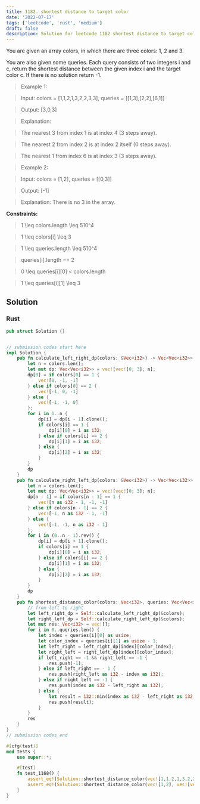 ```yaml
---
title: 1182. shortest distance to target color
date: '2022-07-17'
tags: ['leetcode', 'rust', 'medium']
draft: false
description: Solution for leetcode 1182 shortest distance to target color
---
```



You are given an array colors, in which there are three colors: 1, 2 and 3.



You are also given some queries. Each query consists of two integers i and c, return the shortest distance between the given index i and the target color c. If there is no solution return -1.



 



 > Example 1:



 > Input: colors <TeX>=</TeX> [1,1,2,1,3,2,2,3,3], queries <TeX>=</TeX> [[1,3],[2,2],[6,1]]

 > Output: [3,0,3]

 > Explanation: 

 > The nearest 3 from index 1 is at index 4 (3 steps away).

 > The nearest 2 from index 2 is at index 2 itself (0 steps away).

 > The nearest 1 from index 6 is at index 3 (3 steps away).

 > Example 2:



 > Input: colors <TeX>=</TeX> [1,2], queries <TeX>=</TeX> [[0,3]]

 > Output: [-1]

 > Explanation: There is no 3 in the array.

 



**Constraints:**



 > 1 <TeX>\leq</TeX> colors.length <TeX>\leq</TeX> 510^4

 > 1 <TeX>\leq</TeX> colors[i] <TeX>\leq</TeX> 3

 > 1 <TeX>\leq</TeX> queries.length <TeX>\leq</TeX> 510^4

 > queries[i].length <TeX>=</TeX><TeX>=</TeX> 2

 > 0 <TeX>\leq</TeX> queries[i][0] < colors.length

 > 1 <TeX>\leq</TeX> queries[i][1] <TeX>\leq</TeX> 3


## Solution
### Rust
```rust
pub struct Solution {}


// submission codes start here
impl Solution {
    pub fn calculate_left_right_dp(colors: &Vec<i32>) -> Vec<Vec<i32>> {
        let n = colors.len();
        let mut dp: Vec<Vec<i32>> = vec![vec![0; 3]; n];
        dp[0] = if colors[0] == 1 {
            vec![0, -1, -1]
        } else if colors[0] == 2 {
            vec![-1, 0, -1]
        } else {
            vec![-1, -1, 0]
        };
        for i in 1..n {
            dp[i] = dp[i - 1].clone();
            if colors[i] == 1 {
                dp[i][0] = i as i32;
            } else if colors[i] == 2 {
                dp[i][1] = i as i32;
            } else {
                dp[i][2] = i as i32;
            }
        }
        dp
    }
    pub fn calculate_right_left_dp(colors: &Vec<i32>) -> Vec<Vec<i32>> {
        let n = colors.len();
        let mut dp: Vec<Vec<i32>> = vec![vec![0; 3]; n];
        dp[n - 1] = if colors[n - 1] == 1 {
            vec![n as i32 - 1, -1, -1]
        } else if colors[n - 1] == 2 {
            vec![-1, n as i32 - 1, -1]
        } else {
            vec![-1, -1, n as i32 - 1]
        };
        for i in (0..n - 1).rev() {
            dp[i] = dp[i + 1].clone();
            if colors[i] == 1 {
                dp[i][0] = i as i32;
            } else if colors[i] == 2 {
                dp[i][1] = i as i32;
            } else {
                dp[i][2] = i as i32;
            }
        }
        dp
    }
    pub fn shortest_distance_color(colors: Vec<i32>, queries: Vec<Vec<i32>>) -> Vec<i32> {
        // from left to right
        let left_right_dp = Self::calculate_left_right_dp(&colors);
        let right_left_dp = Self::calculate_right_left_dp(&colors);
        let mut res: Vec<i32> = vec![];
        for i in 0..queries.len() {
            let index = queries[i][0] as usize;
            let color_index = queries[i][1] as usize - 1;
            let left_right = left_right_dp[index][color_index];
            let right_left = right_left_dp[index][color_index];
            if left_right == -1 && right_left == -1 {
                res.push(-1);
            } else if left_right == - 1 {
                res.push(right_left as i32 - index as i32);
            } else if right_left == -1 {
                res.push(index as i32 - left_right as i32);
            } else {
                let result = i32::min(index as i32 - left_right as i32, right_left as i32 - index as i32);
                res.push(result);
            }
        }
        res
    }
}
// submission codes end

#[cfg(test)]
mod tests {
    use super::*;

    #[test]
    fn test_1168() {
        assert_eq!(Solution::shortest_distance_color(vec![1,1,2,1,3,2,2,3,3], vec![vec![1,3],vec![2,2],vec![6,1]]), vec![3,0,3]);
        assert_eq!(Solution::shortest_distance_color(vec![1,2], vec![vec![0,3]]), vec![-1]);
    }
}

```
